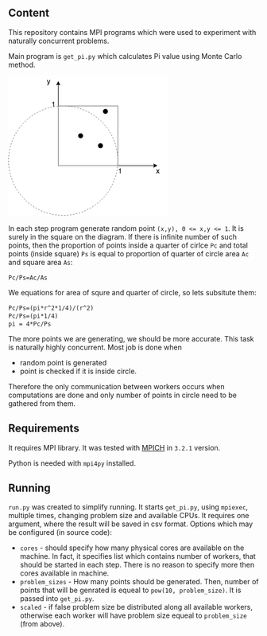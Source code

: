 Content
---
This repository contains MPI programs which were used to experiment
with naturally concurrent problems.

Main program is `get_pi.py` which calculates Pi value using Monte Carlo method.

![pi_monte_carlo](imgs/monte_carlo.png)

In each step program generate random point `(x,y), 0 <= x,y <= 1`. It
is surely in the square on the diagram. If there is infinite number of
such points, then the proportion of points inside a quarter of cirlce `Pc` and
total points (inside square) `Ps` is equal to proportion of quarter of circle
area `Ac` and square area `As`:
```
Pc/Ps=Ac/As
```
We equations for area of squre and quarter of circle, so lets subsitute them:
```
Pc/Ps=(pi*r^2*1/4)/(r^2)
Pc/Ps=(pi*1/4)
pi = 4*Pc/Ps
```

The more points we are generating, we should be more accurate.
This task is naturally highly concurrent. Most job is done when
 - random point is generated
 - point is checked if it is inside circle.

Therefore the only communication between workers occurs when computations
are done and only number of points in circle need to be gathered from them.

Requirements
---
It requires MPI library.
It was tested with [MPICH](https://www.mpich.org/downloads/) in `3.2.1` version.

Python is needed with `mpi4py` installed.

Running
---
`run.py` was created to simplify running. It starts `get_pi.py`, using
`mpiexec`, multiple times, changing problem size and available CPUs.
It requires one argument, where the result will be saved in csv format.
Options which may be configured (in source code):
 - `cores` - should specify how many physical cores are available on the machine.
    In fact, it specifies list which contains number of workers, that
    should be started in each step. There is no reason to specify
    more then cores available in machine.
 - `problem_sizes` - How many points should be generated. Then, number of
    points that will be genrated is equeal to `pow(10, problem_size)`.
    It is passed into `get_pi.py`.
 - `scaled` - if false problem size be distributed along all available workers,
    otherwise each worker will have problem size equeal to `problem_size` (from above).

